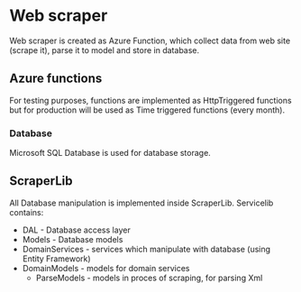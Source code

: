 # Web scraper 
Web scraper is created as Azure Function, which collect data from web site (scrape it), parse it to model and store in database.  

## Azure functions  
For testing purposes, functions are implemented as HttpTriggered functions but for production will be used as Time triggered functions (every month).  

### Database  
Microsoft SQL Database is used for database storage.  


## ScraperLib
All Database manipulation is implemented inside ScraperLib. Servicelib contains:
  * DAL - Database access layer 
  * Models - Database models 
  * DomainServices - services which manipulate with database (using Entity Framework)  
  * DomainModels - models for domain services
    * ParseModels - models in proces of scraping, for parsing Xml
